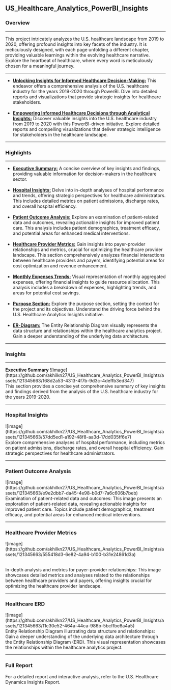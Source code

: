 <h2>US_Healthcare_Analytics_PowerBI_Insights</h2>

<h3>Overview</h3><hr>

This project intricately analyzes the U.S. healthcare landscape from 2019 to 2020, offering profound insights into key facets of the industry. It is meticulously designed, with each page unfolding a different chapter, providing valuable learnings within the evolving healthcare narrative. Explore the heartbeat of healthcare, where every word is meticulously chosen for a meaningful journey.<hr>

<ul>
  <li><b><u>Unlocking Insights for Informed Healthcare Decision-Making:</b></u> This endeavor offers a comprehensive analysis of the U.S. healthcare industry for the years 2019-2020 through PowerBI. Dive into detailed reports and visualizations that provide strategic insights for healthcare stakeholders.</b></li><br>

<li><b><u>Empowering Informed Healthcare Decisions through Analytical Insights:</b></u> Discover valuable insights into the U.S. healthcare industry from 2019 to 2020 with this PowerBI-driven initiative. Explore detailed reports and compelling visualizations that deliver strategic intelligence for stakeholders in the healthcare landscape.</li></ul><hr>

<h3>Highlights</h3><hr>
<ul>
  <li><b><u>Executive Summary:</b></u> A concise overview of key insights and findings, providing valuable information for decision-makers in the healthcare sector.</li><br>

<li><b><u>Hospital Insights:</b></u> Delve into in-depth analyses of hospital performance and trends, offering strategic perspectives for healthcare administrators. This includes detailed metrics on patient admissions, discharge rates, and overall hospital efficiency.</li><br>

<li><b><u>Patient Outcome Analysis:</b></u> Explore an examination of patient-related data and outcomes, revealing actionable insights for improved patient care. This analysis includes patient demographics, treatment efficacy, and potential areas for enhanced medical interventions.</li><br>

<li><b><u>Healthcare Provider Metrics:</b></u> Gain insights into payer-provider relationships and metrics, crucial for optimizing the healthcare provider landscape. This section comprehensively analyzes financial interactions between healthcare providers and payers, identifying potential areas for cost optimization and revenue enhancement.</li><br>

<li><b><u>Monthly Expenses Trends:</b></u> Visual representation of monthly aggregated expenses, offering financial insights to guide resource allocation. This analysis includes a breakdown of expenses, highlighting trends, and areas for potential cost savings.</li><br>

<li><b><u>Purpose Section:</b></u> Explore the purpose section, setting the context for the project and its objectives. Understand the driving force behind the U.S. Healthcare Analytics Insights initiative.</li></br>

<li><b><u>ER-Diagram:</b></u> The Entity Relationship Diagram visually represents the data structure and relationships within the healthcare analytics project. Gain a deeper understanding of the underlying data architecture.</li></ul><hr>

<h3>Insights</h3><hr>
<b>Executive Summary</b>
![image](https://github.com/akhilkn27/US_Healthcare_Analytics_PowerBI_Insights/assets/121345663/168d2a53-4313-4f7b-9d3c-4deffb3ed347)
<br>This section provides a concise yet comprehensive summary of key insights and findings derived from the analysis of the U.S. healthcare industry for the years 2019-2020.<hr>

<h3>Hospital Insights</h3>
![image](https://github.com/akhilkn27/US_Healthcare_Analytics_PowerBI_Insights/assets/121345663/57dd5ed1-a192-48f8-aa3d-17dd035ff6e7)
<br>Explore comprehensive analyses of hospital performance, including metrics on patient admissions, discharge rates, and overall hospital efficiency. Gain strategic perspectives for healthcare administrators.<hr>

<h3>Patient Outcome Analysis</h3>
![image](https://github.com/akhilkn27/US_Healthcare_Analytics_PowerBI_Insights/assets/121345663/e9e2dbb7-da45-4e98-b0d7-7a6c606b7beb)
<br>Examination of patient-related data and outcomes: This image presents an exploration of patient-related data, revealing actionable insights for improved patient care. Topics include patient demographics, treatment efficacy, and potential areas for enhanced medical interventions.<hr>

<h3>Healthcare Provider Metrics</h3>
![image](https://github.com/akhilkn27/US_Healthcare_Analytics_PowerBI_Insights/assets/121345663/555418d3-6e82-4a94-b100-b31e24861d3a)

<br>In-depth analysis and metrics for payer-provider relationships: This image showcases detailed metrics and analyses related to the relationships between healthcare providers and payers, offering insights crucial for optimizing the healthcare provider landscape.<hr>

<h3>Healthcare ERD</h3>
![image](https://github.com/akhilkn27/US_Healthcare_Analytics_PowerBI_Insights/assets/121345663/11c30e52-464a-44ca-986b-5bcffbe8a4a5)
<br>Entity Relationship Diagram illustrating data structure and relationships: Gain a deeper understanding of the underlying data architecture through the Entity Relationship Diagram (ERD). This visual representation showcases the relationships within the healthcare analytics project.<hr>

<h3>Full Report</h3>
For a detailed report and interactive analysis, refer to the U.S. Healthcare Dynamics Insights Report.

